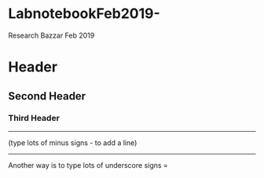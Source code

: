 # LabnotebookFeb2019-
Research Bazzar Feb 2019 

# Header 
## Second Header
### Third Header 

-----------
(type lots of minus signs - to add a line)
___________________
Another way is to type lots of underscore signs = 

